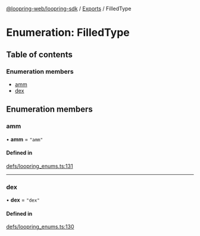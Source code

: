[@loopring-web/loopring-sdk](../README.md) / [Exports](../modules.md) / FilledType

# Enumeration: FilledType

## Table of contents

### Enumeration members

- [amm](FilledType.md#amm)
- [dex](FilledType.md#dex)

## Enumeration members

### amm

• **amm** = `"amm"`

#### Defined in

[defs/loopring_enums.ts:131](https://github.com/Loopring/loopring_sdk/blob/4fed49a/src/defs/loopring_enums.ts#L131)

___

### dex

• **dex** = `"dex"`

#### Defined in

[defs/loopring_enums.ts:130](https://github.com/Loopring/loopring_sdk/blob/4fed49a/src/defs/loopring_enums.ts#L130)
